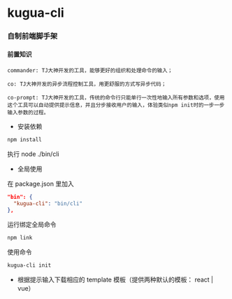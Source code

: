 # kugua-cli

### 自制前端脚手架

#### 前置知识

```base
commander: TJ大神开发的工具，能够更好的组织和处理命令的输入；

co: TJ大神开发的异步流程控制工具，用更舒服的方式写异步代码；

co-prompt: TJ大神开发的工具，传统的命令行只能单行一次性地输入所有参数和选项，使用这个工具可以自动提供提示信息，并且分步接收用户的输入，体验类似npm init时的一步一步输入参数的过程。
```

* 安装依赖

```cmd
npm install
```
执行 node ./bin/cli

* 全局使用

在 package.json 里加入

```json
"bin": {
  "kugua-cli": "bin/cli"
},
```

运行绑定全局命令

```cmd
npm link
```

使用命令

```cmd
kugua-cli init
```
- 根据提示输入下载相应的 template 模板（提供两种默认的模板： react | vue）

